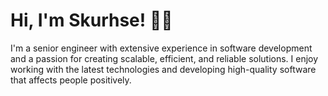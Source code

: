 # Hi, I'm Skurhse! 👋🏻

I'm a senior engineer with extensive experience in software development and a passion for creating scalable, efficient, and reliable solutions. I enjoy working with the latest technologies and developing high-quality software that affects people positively.
